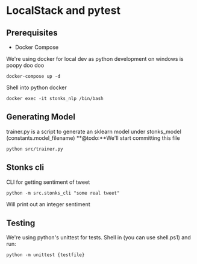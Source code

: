 # LocalStack and pytest

## Prerequisites

- Docker Compose

We're using docker for local dev as python development on windows is poopy doo doo

    docker-compose up -d

Shell into python docker

    docker exec -it stonks_nlp /bin/bash

## Generating Model

trainer.py is a script to generate an sklearn model under stonks_model (constants.model_filename)
**@todo:**We'll start committing this file

    python src/trainer.py

## Stonks cli

CLI for getting sentiment of tweet

    python -m src.stonks_cli "some real tweet"

Will print out an integer sentiment

## Testing

We're using python's unittest for tests. Shell in (you can use shell.ps1) and run:

    python -m unittest {testfile}
